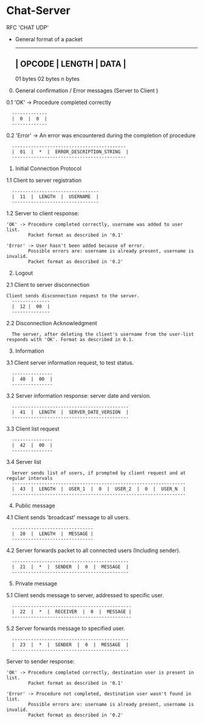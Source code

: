 # Chat-Server

RFC 'CHAT UDP'

- General format of a packet

  --------------------------------
  |  OPCODE  |  LENGTH  |  DATA  |
  --------------------------------
    01 bytes   02 bytes   n bytes
  
  
0. General confirmation / Error messages (Server to Client )
  
  0.1 'OK' -> Procedure completed correctly

      -------------
      |  0  |  0  |
      -------------

  0.2 'Error' -> An error was encountered during the completion of procedure

      ------------------------------------------
      |  01  |  *  |  ERROR_DESCRIPTION_STRING  |
      ------------------------------------------


1. Initial Connection Protocol

  1.1 Client to server registration

      --------------------------------
      |  11  |  LENGTH  |  USERNAME  |
      --------------------------------

  1.2 Server to client response:

    'OK' -> Procedure completed correctly, username was added to user list.
            Packet format as described in '0.1'

    'Error' -> User hasn't been added because of error.
            Possible errors are: username is already present, username is invalid.
            Packet format as described in '0.2'
  
2. Logout 
  
  2.1 Client to server disconnection
      
    Client sends disconnection request to the server.
      --------------
      |  12 |  00  |
      --------------
      
  2.2 Disconnection Acknowledgment
      
      The server, after deleting the client's username from the user-list responds with 'OK'. Format as described in 0.1.
      
    
3. Information
  
  3.1 Client server information request, to test status.
  
      ---------------
      |  40  |  00  |
      ---------------
      
  3.2 Server information response: server date and version.
    
      -------------------------------------------
      |  41  |  LENGTH  |  SERVER_DATE_VERSION  |
      -------------------------------------------
   
  3.3 Client list request 
  
      ---------------
      |  42  |  00  |
      ---------------
 
  3.4 Server list 
      
      Server sends list of users, if prompted by client request and at regular intervals
      ----------------------------------------------------------------
      |  43  |  LENGTH  |  USER_1  |  0  |  USER_2  |  0  |  USER_N  |
      ----------------------------------------------------------------
       

4. Public message

  4.1 Client sends 'broadcast' message to all users.
  
      ------------------------------
      |  20  |  LENGTH  |  MESSAGE |
      ------------------------------
      
  4.2 Server forwards packet to all connected users (Including sender).
  
      -------------------------------------------
      |  21  |  *  |  SENDER  |  0  |  MESSAGE  |
      -------------------------------------------
 

5. Private message 
      
  5.1 Client sends message to server, addressed to specific user.

      --------------------------------------------
      |  22  |  *  |  RECEIVER  |  0  |  MESSAGE |
      --------------------------------------------
      
  5.2 Server forwards message to specified user.
      
      -------------------------------------------
      |  23  |  *  |  SENDER  |  0  |  MESSAGE  | 
      -------------------------------------------

  Server to sender response:

    'OK' -> Procedure completed correctly, destination user is present in list.
            Packet format as described in '0.1'

    'Error' -> Procedure not completed, destination user wasn't found in list.
            Possible errors are: username is already present, username is invalid.
            Packet format as described in '0.2'
